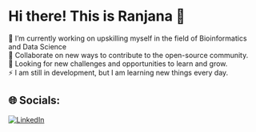 #  Hi there! This is Ranjana 💫
🔭 I’m currently working on upskilling myself in the field of Bioinformatics and Data Science<br>👯 Collaborate on new ways to contribute to the open-source community.<br>🤝 Looking for new challenges and opportunities to learn and grow.<br>⚡ I am still in development, but I am learning new things every day.


## 🌐 Socials:
[![LinkedIn](https://img.shields.io/badge/LinkedIn-%230077B5.svg?logo=linkedin&logoColor=white)](https://linkedin.com/in/ranjana-raju) 


<!-- Proudly created with GPRM ( https://gprm.itsvg.in ) -->
